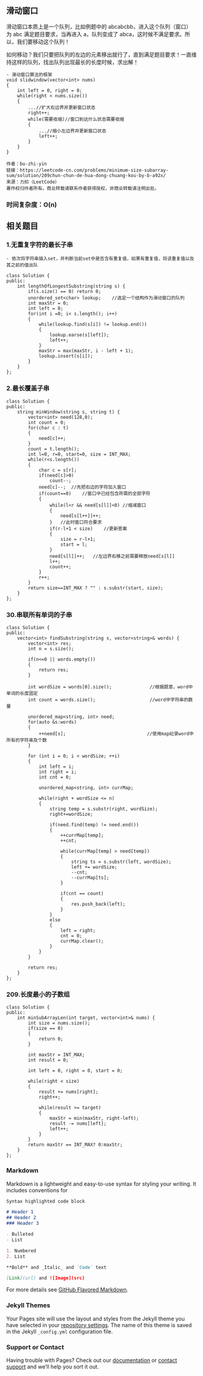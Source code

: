 ## 滑动窗口

滑动窗口本质上是一个队列，比如例题中的 abcabcbb，进入这个队列（窗口）为 abc 满足题目要求，当再进入 a，队列变成了 abca，这时候不满足要求。所以，我们要移动这个队列！

如何移动？我们只要把队列的左边的元素移出就行了，直到满足题目要求！一直维持这样的队列，找出队列出现最长的长度时候，求出解！

``` 滑动窗口
- 滑动窗口算法的框架
void slidwindow(vector<int> nums)
{
    int left = 0, right = 0;
    while(right < nums.size())
    {
        ...//扩大右边界并更新窗口状态
        right++;
        while(需要收缩)//窗口到达什么状态需要收缩
        {
            ...//缩小左边界并更新窗口状态
            left++;
        }
    }
}

作者：bu-zhi-yin
链接：https://leetcode-cn.com/problems/minimum-size-subarray-sum/solution/209chun-chun-de-hua-dong-chuang-kou-by-b-a92x/
来源：力扣（LeetCode）
著作权归作者所有。商业转载请联系作者获得授权，非商业转载请注明出处。
```

### 时间复杂度：O(n)

## 相关题目

### 1.无重复字符的最长子串
``` 无重复字符的最长子串
- 依次将字符串插入set，并判断当前set中是否含有重复值，如果有重复值，将该重复值以及其之前的值出队

class Solution {
public:
    int lengthOfLongestSubstring(string s) {
        if(s.size() == 0) return 0;
        unordered_set<char> lookup;    //选定一个结构作为滑动窗口的队列
        int maxStr = 0;
        int left = 0;
        for(int i =0; i< s.length(); i++)
        {
            while(lookup.find(s[i]) != lookup.end())
            {
                lookup.earse(s[left]);
                left++;
            }
            maxStr = max(maxStr, i - left + 1);
            lookup.insert(s[i]);
        }
    }
};
```
### 2.最长覆盖子串
``` 最长覆盖子串
class Solution {
public:
    string minWindow(string s, string t) {
        vector<int> need(128,0);
        int count = 0;  
        for(char c : t)
        {
            need[c]++;
        }
        count = t.length();
        int l=0, r=0, start=0, size = INT_MAX;
        while(r<s.length())
        {
            char c = s[r];
            if(need[c]>0)
                count--;
            need[c]--;  //先把右边的字符加入窗口
            if(count==0)    //窗口中已经包含所需的全部字符
            {
                while(l<r && need[s[l]]<0) //缩减窗口
                {
                    need[s[l++]]++;
                }   //此时窗口符合要求
                if(r-l+1 < size)    //更新答案
                {
                    size = r-l+1;
                    start = l;
                }
                need[s[l]]++;   //左边界右移之前需要释放need[s[l]]
                l++;
                count++;
            }
            r++;
        }
        return size==INT_MAX ? "" : s.substr(start, size);
    }
};
```
### 30.串联所有单词的子串
``` 串联所有单词的子串
class Solution {
public:
    vector<int> findSubstring(string s, vector<string>& words) {
        vector<int> res;
        int n = s.size();

        if(n<=0 || words.empty())
        {
            return res;
        }

        int wordSize = words[0].size();              //根据题意，word中单词的长度固定
        int count = words.size();                    //word中字符串的数量

        unordered_map<string, int> need;
        for(auto &s:words)
        {
            ++need[s];                              //使用map纪录word中所有的字符串及个数
        }

        for (int i = 0; i < wordSize; ++i)
        {
            int left = i;
            int right = i;
            int cnt = 0;

            unordered_map<string, int> currMap;

            while(right + wordSize <= n)
            {
                string temp = s.substr(right, wordSize);
                right+=wordSize;

                if(need.find(temp) != need.end())
                {
                    ++currMap[temp];
                    ++cnt;

                    while(currMap[temp] > need[temp])
                    {
                        string ts = s.substr(left, wordSize);
                        left += wordSize;
                        --cnt;
                        --currMap[ts];
                    }

                    if(cnt == count)
                    {
                        res.push_back(left);
                    }
                }
                else
                {
                    left = right;
                    cnt = 0;
                    currMap.clear();
                }
            }
        }

        return res;
    }
};
```
### 209.长度最小的子数组
``` 长度最小的子数组
class Solution {
public:
    int minSubArrayLen(int target, vector<int>& nums) {
        int size = nums.size();
        if(size == 0)
        {
            return 0;
        }

        int maxStr = INT_MAX;
        int result = 0;

        int left = 0, right = 0, start = 0;

        while(right < size)
        {
            result += nums[right];
            right++;

            while(result >= target)
            {
                maxStr = min(maxStr, right-left);
                result -= nums[left];
                left++;
            }
        }
        return maxStr == INT_MAX? 0:maxStr;
    }
};
```

### Markdown

Markdown is a lightweight and easy-to-use syntax for styling your writing. It includes conventions for

```markdown
Syntax highlighted code block

# Header 1
## Header 2
### Header 3

- Bulleted
- List

1. Numbered
2. List

**Bold** and _Italic_ and `Code` text

[Link](url) and ![Image](src)
```

For more details see [GitHub Flavored Markdown](https://guides.github.com/features/mastering-markdown/).

### Jekyll Themes

Your Pages site will use the layout and styles from the Jekyll theme you have selected in your [repository settings](https://github.com/liuhao112/LeetCode-String/settings/pages). The name of this theme is saved in the Jekyll `_config.yml` configuration file.

### Support or Contact

Having trouble with Pages? Check out our [documentation](https://docs.github.com/categories/github-pages-basics/) or [contact support](https://support.github.com/contact) and we’ll help you sort it out.
